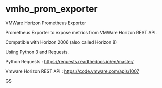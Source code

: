 # vmho_prom_exporter
VMWare Horizon Prometheus Exporter

Prometheus Exporter to expose metrics from VMWare Horizon REST API.

Compatible with Horizon 2006 (also called Horizon 8)

Usiing Python 3 and Requests.

Python Requests : https://requests.readthedocs.io/en/master/

Vmware Horizon REST API : https://code.vmware.com/apis/1007

GS
